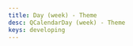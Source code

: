 ```yaml
---
title: Day (week) - Theme
desc: QCalendarDay (week) - Theme
keys: developing
---
```


<example-viewer
  title="Theme"
  file="WeekTheme"
  codepen-title="QCalendarDay"
/>
